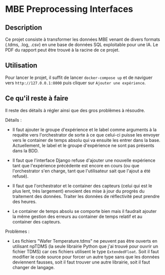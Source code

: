 # MBE Preprocessing Interfaces

## Description

Ce projet consiste à transformer les données MBE venant de divers formats (.tdms, .log, .csv) en une base de données SQL exploitable pour une IA. Le PDF du rapport peut être trouvé à la racine de ce projet.

## Utilisation

Pour lancer le projet, il suffit de lancer `docker-compose up` et de naviguer vers `http://127.0.0.1:8000` puis cliquer sur `Ajouter une expérience`.

## Ce qu'il reste à faire

Il reste des détails à régler ainsi que des gros problèmes à résoudre.

Détails :

* Il faut ajouter le groupe d'expérience et le label comme arguments à la requête vers l'orchestrator de sorte à ce que celui-ci puisse les envoyer vers le container de temps absolu qui va ensuite les entrer dans la base. Actuellement, le label et le groupe d'expérience ne sont pas présents dans la BDD.

* Il faut que l'interface Django refuse d'ajouter une nouvelle expérience tant que l'expérience précédente est encore en cours (ou que l'orchestrator s'en charge, tant que l'utilisateur sait que l'ajout a été refusé).

* Il faut que l'orchestrator et le container des capteurs (celui qui est le plus lent, très largement) envoient des mise à jour du progrès du traitement des données. Traiter les données de réflectivité peut prendre des heures.

* Le container de temps absolu se comporte bien mais il faudrait ajouter la même gestion des erreurs au container de temps relatif et au container des capteurs.

Problèmes :

* Les fichiers "Wafer Temperature.tdms" ne peuvent pas être ouverts en utilisant npTDMS (la seule librairie Python que j'ai trouvé pour ouvrir un fichier TDMS) car ces fichiers utilisent le type `ExtendedFloat`. Soit il faut modifier le code source pour forcer un autre type sans que les données deviennent fausses, soit il faut trouver une autre librairie, soit il faut changer de langage.

